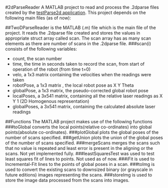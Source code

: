 #2dParseReader
A MATLAB project to read and process the .2dparse files created by the [testParse2d application](http://www.github.com/kenshinthebattosai/customBotConsole/tree/master/testParse2d). This project depends on the following main files (as of now):

##TwoDParseReader
is the MATLAB (.m) file which is the main file of the project. It reads the .2dparse file created and stores the values in appropriate struct array called scan. The scan array has as many scan elements as there are number of scans in the .2dparse file.
###scan(i)
consists of the following variables:
* count, the scan number
* time, the time in seconds taken to record the scan, from start  of operation of the robot (from time t=0)
* velo, a 1x3 matrix containing the velocities when the readings were taken
* robotPose, a 1x3 matrix , the local robot pose as X Y Theta
* globalPose, a 1x3 matrix, the pseudo-corrected global robot pose
* localPoses, a 3x541 matrix, containing all the relative laser readings as X Y 1 (2D Homogenous representation)
* globalPoses, a 3x541 matrix, containing the calculated absolute laser readings

##Functions
The MATLAB project makes use of the following functions
###toGlobal
converts the local points(relative co-ordinates) into global points(absolute co-ordinates).
###plotGlobal
plots the global poses of the number of scans specified.
###getUnion
plots the union of the global poses of the number of scans specified.
###mergeScans
merges the scans such that no value is repeated and least error is present in the aligning or the scans. Not yet implemented fully.
###leastSquaresTest
was used to test least squares fit of lines to points. Not used as of now.
###iFit
is used to Incremental-Fit lines to the points of global poses in a scan.
###toImg
is used to convert the existing scans to downsized binary (or grayscale in future editions) images representing the scans.
###storeImg
is used to store the image data processed from the scans into images.
